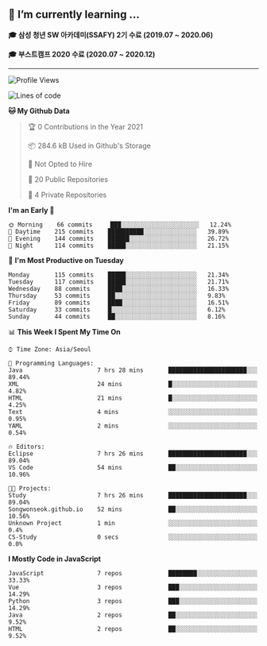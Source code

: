## 🌱 I’m currently learning ...

**🎓 삼성 청년 SW 아카데미(SSAFY) 2기 수료 (2019.07 ~ 2020.06)**

**🎓 부스트캠프 2020 수료 (2020.07 ~ 2020.12)**
 
-----

<!--START_SECTION:waka-->
![Profile Views](http://img.shields.io/badge/Profile%20Views-9-blue)

![Lines of code](https://img.shields.io/badge/From%20Hello%20World%20I%27ve%20Written-2.9%20million%20lines%20of%20code-blue)

**🐱 My Github Data** 

> 🏆 0 Contributions in the Year 2021
 > 
> 📦 284.6 kB Used in Github's Storage 
 > 
> 🚫 Not Opted to Hire
 > 
> 📜 20 Public Repositories 
 > 
> 🔑 4 Private Repositories  
 > 
**I'm an Early 🐤** 

```text
🌞 Morning    66 commits     ███░░░░░░░░░░░░░░░░░░░░░░   12.24% 
🌆 Daytime    215 commits    ██████████░░░░░░░░░░░░░░░   39.89% 
🌃 Evening    144 commits    ██████░░░░░░░░░░░░░░░░░░░   26.72% 
🌙 Night      114 commits    █████░░░░░░░░░░░░░░░░░░░░   21.15%

```
📅 **I'm Most Productive on Tuesday** 

```text
Monday       115 commits    █████░░░░░░░░░░░░░░░░░░░░   21.34% 
Tuesday      117 commits    █████░░░░░░░░░░░░░░░░░░░░   21.71% 
Wednesday    88 commits     ████░░░░░░░░░░░░░░░░░░░░░   16.33% 
Thursday     53 commits     ██░░░░░░░░░░░░░░░░░░░░░░░   9.83% 
Friday       89 commits     ████░░░░░░░░░░░░░░░░░░░░░   16.51% 
Saturday     33 commits     █░░░░░░░░░░░░░░░░░░░░░░░░   6.12% 
Sunday       44 commits     ██░░░░░░░░░░░░░░░░░░░░░░░   8.16%

```


📊 **This Week I Spent My Time On** 

```text
⌚︎ Time Zone: Asia/Seoul

💬 Programming Languages: 
Java                     7 hrs 28 mins       ██████████████████████░░░   89.44% 
XML                      24 mins             █░░░░░░░░░░░░░░░░░░░░░░░░   4.82% 
HTML                     21 mins             █░░░░░░░░░░░░░░░░░░░░░░░░   4.25% 
Text                     4 mins              ░░░░░░░░░░░░░░░░░░░░░░░░░   0.95% 
YAML                     2 mins              ░░░░░░░░░░░░░░░░░░░░░░░░░   0.54%

🔥 Editors: 
Eclipse                  7 hrs 26 mins       ██████████████████████░░░   89.04% 
VS Code                  54 mins             ██░░░░░░░░░░░░░░░░░░░░░░░   10.96%

🐱‍💻 Projects: 
Study                    7 hrs 26 mins       ██████████████████████░░░   89.04% 
Songwonseok.github.io    52 mins             ██░░░░░░░░░░░░░░░░░░░░░░░   10.56% 
Unknown Project          1 min               ░░░░░░░░░░░░░░░░░░░░░░░░░   0.4% 
CS-Study                 0 secs              ░░░░░░░░░░░░░░░░░░░░░░░░░   0.0%

```

**I Mostly Code in JavaScript** 

```text
JavaScript               7 repos             ████████░░░░░░░░░░░░░░░░░   33.33% 
Vue                      3 repos             ███░░░░░░░░░░░░░░░░░░░░░░   14.29% 
Python                   3 repos             ███░░░░░░░░░░░░░░░░░░░░░░   14.29% 
Java                     2 repos             ██░░░░░░░░░░░░░░░░░░░░░░░   9.52% 
HTML                     2 repos             ██░░░░░░░░░░░░░░░░░░░░░░░   9.52%

```



<!--END_SECTION:waka-->
